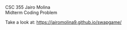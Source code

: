 CSC 355 Jairo Molina <br>
Midterm Coding Problem

Take a look at: https://jairomolina9.github.io/swapgame/
